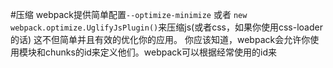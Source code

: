 #压缩
webpack提供简单配置`--optimize-minimize` 或者 `new webpack.optimize.UglifyJsPlugin()`来压缩js(或者css，如果你使用css-loader的话)
这不但简单并且有效的优化你的应用。
你应该知道，webpack会允许你使用模块和chunks的id来定义他们。webpack可以根据经常使用的id来
